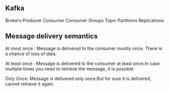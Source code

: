 ## Kafka

Brokers
Producer
Consumer
Consumer Groups
Topic
Partitions 
Replications


Message delivery semantics
-------------------------
At most once : Message is delivered to the consumer mostly once. There is a chance of loss of data.

At least once : Message is delivered to the consumer at least once.In case multiple times you need to retrieve the message, it is possible

Only Once: Message is delivered only once.But for sure it is delivered, cannot retrieve it again
